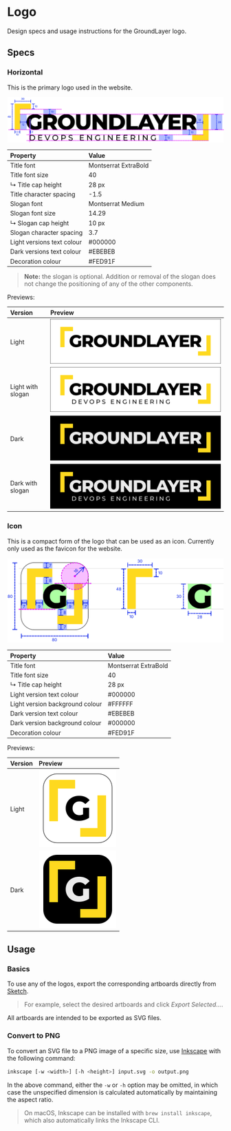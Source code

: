 # Logo

Design specs and usage instructions for the GroundLayer logo.

## Specs

### Horizontal

This is the primary logo used in the website.

![Horizontal logo specification](assets/specs-logo-horizontal.svg)

| Property                   | Value                |
|:---------------------------|:---------------------|
| Title font                 | Montserrat ExtraBold |
| Title font size            | 40                   |
| ↳ Title cap height         | 28 px                |
| Title character spacing    | -1.5                 |
| Slogan font                | Montserrat Medium    |
| Slogan font size           | 14.29                |
| ↳ Slogan cap height        | 10 px                |
| Slogan character spacing   | 3.7                  |
| Light versions text colour | #000000              |
| Dark versions text colour  | #EBEBEB              |
| Decoration colour          | #FED91F              |

> **Note:** the slogan is optional. Addition or removal of the slogan does not change the positioning of any of the other components.

Previews:

| Version           | Preview                                                                               |
|:------------------|:--------------------------------------------------------------------------------------|
| Light             | ![Horizontal logo light](assets/preview-logo-horizontal-light.svg)                    |
| Light with slogan | ![Horizontal logo light with slogan](assets/preview-logo-horizontal-light-slogan.svg) |
| Dark              | ![Horizontal logo dark](assets/preview-logo-horizontal-dark.svg)                      |
| Dark with slogan  | ![Horizontal logo dark with slogan](assets/preview-logo-horizontal-dark-slogan.svg)   |

### Icon

This is a compact form of the logo that can be used as an icon. Currently only used as the favicon for the website.

![Icon specification](assets/specs-icon.svg)

| Property                        | Value                |
|:--------------------------------|:---------------------|
| Title font                      | Montserrat ExtraBold |
| Title font size                 | 40                   |
| ↳ Title cap height              | 28 px                |
| Light version text colour       | #000000              |
| Light version background colour | #FFFFFF              |
| Dark version text colour        | #EBEBEB              |
| Dark version background colour  | #000000              |
| Decoration colour               | #FED91F              |

Previews:

| Version | Preview                                      |
|:--------|:---------------------------------------------|
| Light   | ![Icon light](assets/preview-icon-light.svg) |
| Dark    | ![Icon dark](assets/preview-icon-dark.svg)   |


## Usage

### Basics

To use any of the logos, export the corresponding artboards directly from [Sketch](https://www.sketch.com/).

> For example, select the desired artboards and click _Export Selected..._.

All artboards are intended to be exported as SVG files.

### Convert to PNG

To convert an SVG file to a PNG image of a specific size, use [Inkscape](https://inkscape.org/) with the following command:

```bash
inkscape [-w <width>] [-h <height>] input.svg -o output.png
```

In the above command, either the `-w` or `-h` option may be omitted, in which case the unspecified dimension is calculated automatically by maintaining the aspect ratio.

> On macOS, Inkscape can be installed with `brew install inkscape`, which also automatically links the Inkscape CLI.
